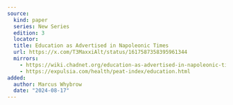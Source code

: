 ```yaml
---
source:
  kind: paper
  series: New Series
  edition: 3
  locator: 
  title: Education as Advertised in Napoleonic Times
  url: https://x.com/T3MaxxiAlt/status/1617587358395961344
  mirrors:
    - https://wiki.chadnet.org/education-as-advertised-in-napoleonic-times
    - https://expulsia.com/health/peat-index/education.html
added:
  author: Marcus Whybrow
  date: "2024-08-17"
---
```

